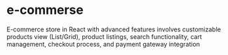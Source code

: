# e-commerse
E-commerce store in React with advanced features involves customizable products view (List/Grid), product listings, search functionality, cart management, checkout process, and payment gateway integration
